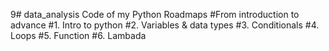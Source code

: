 9# data_analysis
Code of my Python Roadmaps
#From  introduction to advance
#1. Intro to python
#2. Variables & data types
#3. Conditionals
#4. Loops
#5. Function
#6. Lambada

